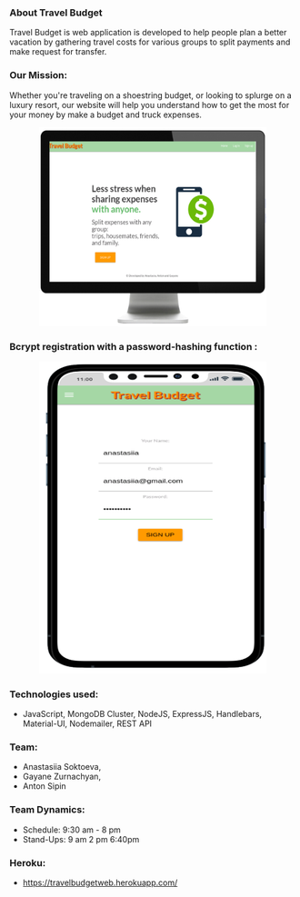 ### About Travel Budget
Travel Budget is web application is developed to help people plan a better vacation by gathering travel costs for various groups to split payments and make request for transfer.


### Our Mission:
Whether you're traveling on a shoestring budget, or looking to splurge on a luxury resort, our website will help you understand how to get the most for your money by make a budget and truck expenses.

<p align="center">
  <img width="400" height="350" src="https://github.com/anastasiiasok/travelBudget/blob/main/Screen%20Shot%202020-12-10%20at%201.44.46%20AM.png">
</p>


### Bcrypt registration with a password-hashing function :

<p align="center">
  <img width="400" height="550" src="https://github.com/anastasiiasok/travelBudget/blob/main/login.png">
</p>


### Technologies used: 
* JavaScript, MongoDB Cluster, NodeJS, ExpressJS, Handlebars, Material-UI, Nodemailer, REST API


### Team:
* Anastasiia Soktoeva,
* Gayane Zurnachyan,
* Anton Sipin


### Team Dynamics:
* Schedule: 9:30 am - 8 pm
* Stand-Ups:
9 am
2 pm
6:40pm

### Heroku:
* https://travelbudgetweb.herokuapp.com/
